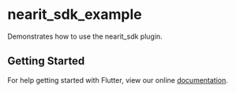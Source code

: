 # nearit_sdk_example

Demonstrates how to use the nearit_sdk plugin.

## Getting Started

For help getting started with Flutter, view our online
[documentation](https://flutter.io/).
